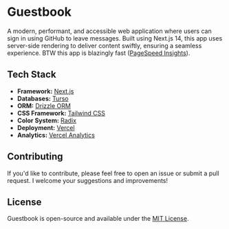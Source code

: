 # Guestbook

A modern, performant, and accessible web application where users can sign in using GitHub to leave messages. Built using Next.js 14, this app uses server-side rendering to deliver content swiftly, ensuring a seamless experience. BTW this app is blazingly fast ([PageSpeed Insights](https://pagespeed.web.dev/analysis/https-guestbook-sameerjadav-me/gbcv3to95b?form_factor=mobile)).

## Tech Stack

- **Framework:** [Next.js](https://nextjs.org)
- **Databases:** [Turso](https://turso.tech)
- **ORM:** [Drizzle ORM](https://orm.drizzle.team)
- **CSS Framework:** [Tailwind CSS](https://tailwindcss.com)
- **Color System:** [Radix](https://www.radix-ui.com/colors)
- **Deployment:** [Vercel](https://vercel.com)
- **Analytics:** [Vercel Analytics](https://vercel.com/analytics)

## Contributing

If you'd like to contribute, please feel free to open an issue or submit a pull request. I welcome your suggestions and improvements!

## License

Guestbook is open-source and available under the [MIT License](./LICENSE).
